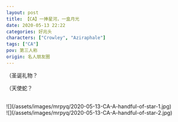 ```yaml
---
layout: post
title: 【CA】一捧星河，一盒月光
date: 2020-05-13 22:22
categories: 好兆头
characters: ["Crowley", "Aziraphale"]
tags: ["CA"]
pov: 第三人称
origin: 名人朋友圈
---
```


（圣诞礼物？

（天使蛇？

<br>
![](/assets/images/mrpyq/2020-05-13-CA-A-handful-of-star-1.jpg)

<br>
![](/assets/images/mrpyq/2020-05-13-CA-A-handful-of-star-2.jpg)
